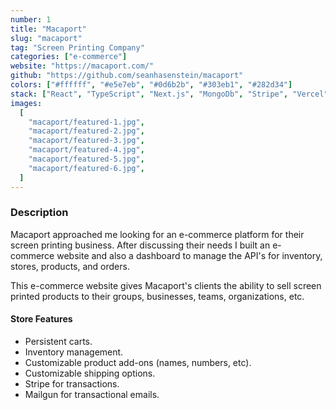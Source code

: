 ```yaml
---
number: 1
title: "Macaport"
slug: "macaport"
tag: "Screen Printing Company"
categories: ["e-commerce"]
website: "https://macaport.com/"
github: "https://github.com/seanhasenstein/macaport"
colors: ["#ffffff", "#e5e7eb", "#0d6b2b", "#303eb1", "#282d34"]
stack: ["React", "TypeScript", "Next.js", "MongoDb", "Stripe", "Vercel"]
images:
  [
    "macaport/featured-1.jpg",
    "macaport/featured-2.jpg",
    "macaport/featured-3.jpg",
    "macaport/featured-4.jpg",
    "macaport/featured-5.jpg",
    "macaport/featured-6.jpg",
  ]
---
```


### Description

Macaport approached me looking for an e-commerce platform for their screen printing business. After discussing their needs I built an e-commerce website and also a dashboard to manage the API's for inventory, stores, products, and orders.

This e-commerce website gives Macaport's clients the ability to sell screen printed products to their groups, businesses, teams, organizations, etc.

#### Store Features

- Persistent carts.
- Inventory management.
- Customizable product add-ons (names, numbers, etc).
- Customizable shipping options.
- Stripe for transactions.
- Mailgun for transactional emails.

